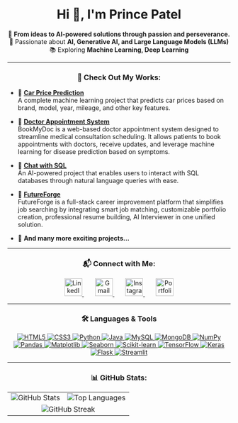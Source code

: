 <h1 align="center">Hi 👋, I'm Prince Patel</h1>

<p align="center">
  🚀 <b>From ideas to AI-powered solutions through passion and perseverance.</b><br>
  🤖 Passionate about <b>AI, Generative AI, and Large Language Models (LLMs)</b><br>
  📚 Exploring <b>Machine Learning, Deep Learning</b>
</p>

---

<h3 align="center">🚀 Check Out My Works:</h3>

- 🚗 **[Car Price Prediction](https://github.com/prince2004patel/Car_Price_Prediction)**  
  A complete machine learning project that predicts car prices based on brand, model, year, mileage, and other key features.  

- 🏥 **[Doctor Appointment System](https://github.com/prince2004patel/DoctorAppointmentSystem)**  
  BookMyDoc is a web-based doctor appointment system designed to streamline medical consultation scheduling. It allows patients to book appointments with doctors, receive updates, and leverage machine learning for disease prediction based on symptoms. 

- 💬 **[Chat with SQL](https://github.com/prince2004patel/chat-with-sql-db)**  
  An AI-powered project that enables users to interact with SQL databases through natural language queries with ease.  

- 🔮 **[FutureForge](https://github.com/FutureForgeOrg/FutureForge)**  
  FutureForge is a full-stack career improvement platform that simplifies job searching by integrating smart job matching, customizable portfolio creation, professional resume building, AI Interviewer in one unified solution.

- 🔧 **And many more exciting projects...**

---

<h3 align="center">📬 Connect with Me:</h3>
<p align="center">
  <a href="https://www.linkedin.com/in/prince-patel-347537250/" target="_blank" style="margin-right:25px;">
    <img src="https://raw.githubusercontent.com/rahuldkjain/github-profile-readme-generator/master/src/images/icons/Social/linked-in-alt.svg" alt="LinkedIn" height="40" width="40" />
  </a> 
  <a href="mailto:prince1509patel@gmail.com" target="_blank" style="margin-right:25px;">
    <img src="https://cdn-icons-png.flaticon.com/512/732/732200.png" alt="Gmail" height="40" width="40" />
  </a>
  <a href="https://www.instagram.com/prince2004patel/" target="_blank" style="margin-right:25px;">
    <img src="https://cdn-icons-png.flaticon.com/512/2111/2111463.png" alt="Instagram" height="40" width="40" />
  </a>
  <a href="https://princeportfolio-rouge.vercel.app/" target="_blank">
    <img src="https://cdn-icons-png.flaticon.com/512/841/841364.png" alt="Portfolio" height="40" width="40" />
  </a>
</p>

---

<h3 align="center">🛠️ Languages & Tools</h3>
<p align="center">

  <!-- Web Development -->
  <a href="https://www.w3.org/html/" target="_blank">
    <img src="https://img.shields.io/badge/HTML5-E34F26?style=for-the-badge&logo=html5&logoColor=white" alt="HTML5"/>
  </a>
  <a href="https://www.w3schools.com/css/" target="_blank">
    <img src="https://img.shields.io/badge/CSS3-1572B6?style=for-the-badge&logo=css3&logoColor=white" alt="CSS3"/>
  </a>

  <!-- Programming Languages -->
  <a href="https://www.python.org" target="_blank">
    <img src="https://img.shields.io/badge/Python-3776AB?style=for-the-badge&logo=python&logoColor=white" alt="Python"/>
  </a>
  <a href="https://www.java.com" target="_blank">
    <img src="https://img.shields.io/badge/Java-007396?style=for-the-badge&logo=java&logoColor=white" alt="Java"/>
  </a>

  <!-- Databases -->
  <a href="https://www.mysql.com/" target="_blank">
    <img src="https://img.shields.io/badge/MySQL-4479A1?style=for-the-badge&logo=mysql&logoColor=white" alt="MySQL"/>
  </a>
  <a href="https://www.mongodb.com/" target="_blank">
    <img src="https://img.shields.io/badge/MongoDB-47A248?style=for-the-badge&logo=mongodb&logoColor=white" alt="MongoDB"/>
  </a>

  <!-- Data Science & ML -->
  <a href="https://numpy.org/" target="_blank">
    <img src="https://img.shields.io/badge/NumPy-013243?style=for-the-badge&logo=numpy&logoColor=white" alt="NumPy"/>
  </a>
  <a href="https://pandas.pydata.org/" target="_blank">
    <img src="https://img.shields.io/badge/Pandas-150458?style=for-the-badge&logo=pandas&logoColor=white" alt="Pandas"/>
  </a>
  <a href="https://matplotlib.org/" target="_blank">
    <img src="https://img.shields.io/badge/Matplotlib-11557C?style=for-the-badge&logo=matplotlib&logoColor=white" alt="Matplotlib"/>
  </a>
  <a href="https://seaborn.pydata.org/" target="_blank">
    <img src="https://img.shields.io/badge/Seaborn-77AC30?style=for-the-badge&logo=seaborn&logoColor=white" alt="Seaborn"/>
  </a>
  <a href="https://scikit-learn.org/" target="_blank">
    <img src="https://img.shields.io/badge/Scikit--Learn-F7931E?style=for-the-badge&logo=scikit-learn&logoColor=white" alt="Scikit-learn"/>
  </a>
  <a href="https://www.tensorflow.org" target="_blank">
    <img src="https://img.shields.io/badge/TensorFlow-FF6F00?style=for-the-badge&logo=tensorflow&logoColor=white" alt="TensorFlow"/>
  </a>
  <a href="https://keras.io/" target="_blank">
    <img src="https://img.shields.io/badge/Keras-D00000?style=for-the-badge&logo=keras&logoColor=white" alt="Keras"/>
  </a>

  <!-- Frameworks -->
  <a href="https://flask.palletsprojects.com/" target="_blank">
    <img src="https://img.shields.io/badge/Flask-000000?style=for-the-badge&logo=flask&logoColor=white" alt="Flask"/>
  </a>
  <a href="https://streamlit.io/" target="_blank">
    <img src="https://img.shields.io/badge/Streamlit-FF4B4B?style=for-the-badge&logo=streamlit&logoColor=white" alt="Streamlit"/>
  </a>

</p>

---

<h3 align="center">📊 GitHub Stats:</h3>

<div align="center">
  <table>
    <tr>
      <td>
        <img src="https://github-readme-stats.vercel.app/api?username=prince2004patel&show_icons=true&theme=radical" alt="GitHub Stats" />
      </td>
      <td>
        <img src="https://github-readme-stats.vercel.app/api/top-langs?username=prince2004patel&show_icons=true&locale=en&layout=compact&theme=radical" alt="Top Languages" />
      </td>
    </tr>
    <tr>
      <td colspan="2" align="center">
        <img src="https://github-readme-streak-stats.herokuapp.com/?user=prince2004patel&theme=radical" alt="GitHub Streak" />
      </td>
    </tr>
  </table>
</div>
